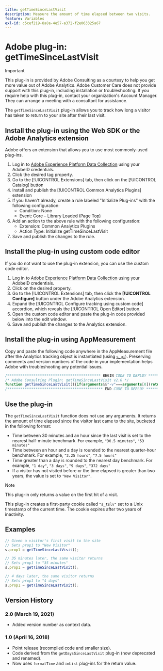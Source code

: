 ```yaml
---
title: getTimeSinceLastVisit
description: Measure the amount of time elapsed between two visits.
feature: Variables
exl-id: c5cef219-8a8a-4e57-a372-f2e063325a67
---
```

# Adobe plug-in: getTimeSinceLastVisit

>[!IMPORTANT]
>
>This plug-in is provided by Adobe Consulting as a courtesy to help you get more value out of Adobe Analytics. Adobe Customer Care does not provide support with this plug-in, including installation or troubleshooting. If you require help with this plug-in, contact your organization's Account Manager. They can arrange a meeting with a consultant for assistance.

The `getTimeSinceLastVisit` plug-in allows you to track how long a visitor has taken to return to your site after their last visit.

## Install the plug-in using the Web SDK or the Adobe Analytics extension

Adobe offers an extension that allows you to use most commonly-used plug-ins.

1. Log in to [Adobe Experience Platform Data Collection](https://experience.adobe.com/data-collection) using your AdobeID credentials.
1. Click the desired tag property.
1. Go to the [!UICONTROL Extensions] tab, then click on the [!UICONTROL Catalog] button
1. Install and publish the [!UICONTROL Common Analytics Plugins] extension
1. If you haven't already, create a rule labeled "Initialize Plug-ins" with the following configuration:
    * Condition: None
    * Event: Core – Library Loaded (Page Top)
1. Add an action to the above rule with the following configuration:
    * Extension: Common Analytics Plugins
    * Action Type: Initialize getTimeSinceLastVisit
1. Save and publish the changes to the rule.

## Install the plug-in using custom code editor

If you do not want to use the plug-in extension, you can use the custom code editor.

1. Log in to [Adobe Experience Platform Data Collection](https://experience.adobe.com/data-collection) using your AdobeID credentials.
1. Click on the desired property.
1. Go to the [!UICONTROL Extensions] tab, then click the **[!UICONTROL Configure]** button under the Adobe Analytics extension.
1. Expand the [!UICONTROL Configure tracking using custom code] accordion, which reveals the [!UICONTROL Open Editor] button.
1. Open the custom code editor and paste the plug-in code provided below into the edit window.
1. Save and publish the changes to the Analytics extension.

## Install the plug-in using AppMeasurement

Copy and paste the following code anywhere in the AppMeasurement file after the Analytics tracking object is instantiated (using [`s_gi`](../functions/s-gi.md)). Preserving comments and version numbers of the code in your implementation helps Adobe with troubleshooting any potential issues.

```js
/******************************************* BEGIN CODE TO DEPLOY *******************************************/
/* Adobe Consulting Plugin: getTimeSinceLastVisit v2.0 */
function getTimeSinceLastVisit(){if(arguments&&"-v"===arguments[0])return{plugin:"getTimeSinceLastVisit",version:"2.0"};var h=function(){if("undefined"!==typeof window.s_c_il)for(var c=0,b;c<window.s_c_il.length;c++)if(b=window.s_c_il[c],b._c&&"s_c"===b._c)return b}();"undefined"!==typeof h&&(h.contextData.getTimeSinceLastVisit="2.0");window.formatTime=window.formatTime||function(c,b,d){function f(b,d,c,e){if("string"!==typeof d)return!1;if("string"===typeof b)b=b.split(c||",");else if("object"!==typeof b)return!1;c=0;for(a=b.length;c<a;c++)if(1==e&&d===b[c]||d.toLowerCase()===b[c].toLowerCase())return!0;return!1}if(!("undefined"===typeof c||isNaN(c)||0>Number(c))){var e="";"string"===typeof b&&"d"===b||("string"!==typeof b||!f("h,m,s",b))&&86400<=c?(b=86400,e="days",d=isNaN(d)?1:b/(d*b)):"string"===typeof b&&"h"===b||("string"!==typeof b||!f("m,s",b))&&3600<=c?(b=3600,e="hours",d=isNaN(d)?4:b/(d*b)):"string"===typeof b&&"m"===b||("string"!==typeof b||!f("s",b))&&60<=c?(b=60,e="minutes",d=isNaN(d)?2:b/(d*b)):(b=1,e="seconds",d=isNaN(d)?.2:b/d);e=Math.round(c*d/b)/d+" "+e;0===e.indexOf("1 ")&&(e=e.substring(0,e.length-1));return e}};window.cookieWrite=window.cookieWrite||function(c,b,d){if("string"===typeof c){var f=window.location.hostname,e=window.location.hostname.split(".").length-1;if(f&&!/^[0-9.]+$/.test(f)){e=2<e?e:2;var k=f.lastIndexOf(".");if(0<=k){for(;0<=k&&1<e;)k=f.lastIndexOf(".",k-1),e--;k=0<k?f.substring(k):f}}g=k;b="undefined"!==typeof b?""+b:"";if(d||""===b)if(""===b&&(d=-60),"number"===typeof d){var h=new Date;h.setTime(h.getTime()+6E4*d)}else h=d;return c&&(document.cookie=encodeURIComponent(c)+"="+encodeURIComponent(b)+"; path=/;"+(d?" expires="+h.toUTCString()+";":"")+(g?" domain="+g+";":""),"undefined"!==typeof cookieRead)?cookieRead(c)===b:!1}};window.cookieRead=window.cookieRead||function(c){if("string"===typeof c)c=encodeURIComponent(c);else return"";var b=" "+document.cookie,d=b.indexOf(" "+c+"="),f=0>d?d:b.indexOf(";",d);return(c=0>d?"":decodeURIComponent(b.substring(d+2+c.length,0>f?b.length:f)))?c:""};h=new Date;var m=h.getTime(),n=cookieRead("s_tslv")||0,l=Math.round((m-n)/1E3);h.setTime(m+63072E6);cookieWrite("s_tslv",m,h);return n?1800<l||cookieRead("s_inv")?(cookieRead("s_inv")&&(l=cookieRead("s_inv")),cookieWrite("s_inv",l,30),"0"!==l?formatTime(l):"New Visitor"):"":(cookieWrite("s_inv","0",30),"New Visitor")};
/******************************************** END CODE TO DEPLOY ********************************************/
```

## Use the plug-in

The `getTimeSinceLastVisit` function does not use any arguments. It returns the amount of time elapsed since the visitor last came to the site, bucketed in the following format:

* Time between 30 minutes and an hour since the last visit is set to the nearest half-minute benchmark. For example, `"30.5 minutes"`, `"53 minutes"`
* Time between an hour and a day is rounded to the nearest quarter-hour benchmark. For example, `"2.25 hours"`, `"7.5 hours"`
* Time greater than a day is rounded to the nearest day benchmark. For example, `"1 day"`, `"3 days"`, `"9 days"`, `"372 days"`
* If a visitor has not visited before or the time elapsed is greater than two years, the value is set to `"New Visitor"`.

>[!NOTE]
>
>This plug-in only returns a value on the first hit of a visit.

This plug-in creates a first-party cookie called `"s_tslv"` set to a Unix timestamp of the current time. The cookie expires after two years of inactivity.

## Examples

```js
// Given a visitor's first visit to the site
// Sets prop1 to "New Visitor"
s.prop1 = getTimeSinceLastVisit();

// 35 minutes later, the same visitor returns
// Sets prop1 to "35 minutes"
s.prop1 = getTimeSinceLastVisit();

// 4 days later, the same visitor returns
// Sets prop1 to "4 days"
s.prop1 = getTimeSinceLastVisit();
```

## Version History

### 2.0 (March 19, 2021)

* Added version number as context data.

### 1.0 (April 16, 2018)

* Point release (recompiled code and smaller size).
* Code derived from the `getDaysSinceLastVisit` plug-in (now deprecated and renamed).
* Now uses `formatTime` and `inList` plug-ins for the return value.
